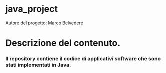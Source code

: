 # java_project

Autore del progetto: Marco Belvedere


# Descrizione del contenuto.

### Il repository contiene il codice di applicativi software che sono stati implementati in Java.